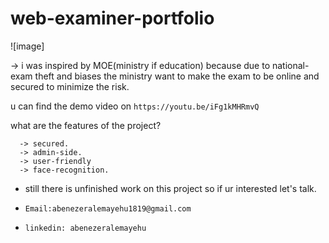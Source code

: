 # web-examiner-portfolio

![image]

-> i was inspired by MOE(ministry if education) because due to national-exam theft and biases the ministry want to make the exam to be online and secured to minimize the risk.

u can find the demo video on `https://youtu.be/iFg1kMHRmvQ`

what are the features of the project?

      -> secured.
      -> admin-side.
      -> user-friendly
      -> face-recognition.
      
- still there is unfinished work on this project so if ur interested let's talk.

- ` Email:abenezeralemayehu1819@gmail.com `
- ` linkedin: abenezeralemayehu `
